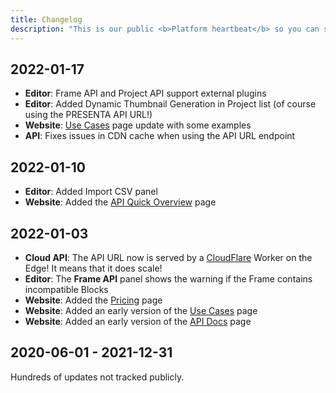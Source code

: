 ```yaml
---
title: Changelog
description: "This is our public <b>Platform heartbeat</b> so you can see what's going on as well as our commitment."
---
```



## 2022-01-17

- **Editor**: Frame API and Project API support external plugins
- **Editor**: Added Dynamic Thumbnail Generation in Project list (of course using the PRESENTA API URL!)
- **Website**: [Use Cases](/use-cases/) page update with some examples
- **API**: Fixes issues in CDN cache when using the API URL endpoint


## 2022-01-10

- **Editor**: Added Import CSV panel
- **Website**: Added the [API Quick Overview](/api/) page


## 2022-01-03

- **Cloud API**: The API URL now is served by a [CloudFlare](https://www.cloudflare.com/) Worker on the Edge! It means that it does scale!
- **Editor**: The **Frame API** panel shows the warning if the Frame contains incompatible Blocks
- **Website**: Added the [Pricing](/pricing/) page
- **Website**: Added an early version of the [Use Cases](/use-cases/) page
- **Website**: Added an early version of the [API Docs](/docs/) page


## 2020-06-01 - 2021-12-31

Hundreds of updates not tracked publicly.